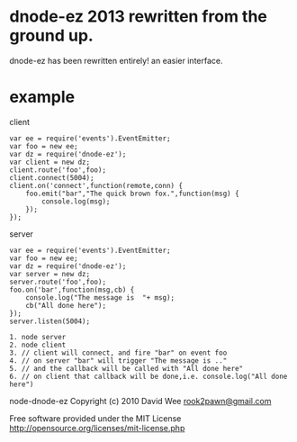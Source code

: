 dnode-ez 2013 rewritten from the ground up.
===========================================

dnode-ez has been rewritten entirely! an easier interface. 

example
=======

client

    var ee = require('events').EventEmitter;
    var foo = new ee;
    var dz = require('dnode-ez');
    var client = new dz;
    client.route('foo',foo);
    client.connect(5004);
    client.on('connect',function(remote,conn) {
        foo.emit("bar","The quick brown fox.",function(msg) {
            console.log(msg);
        });
    });

server

    var ee = require('events').EventEmitter;
    var foo = new ee;
    var dz = require('dnode-ez');
    var server = new dz;
    server.route('foo',foo);
    foo.on('bar',function(msg,cb) {
        console.log("The message is  "+ msg);
        cb("All done here");
    });
    server.listen(5004);

    1. node server
    2. node client
    3. // client will connect, and fire "bar" on event foo
    4. // on server "bar" will trigger "The message is .."
    5. // and the callback will be called with "All done here"
    6. // on client that callback will be done,i.e. console.log("All done here")


node-dnode-ez Copyright (c) 2010 David Wee rook2pawn@gmail.com

Free software provided under the MIT License
http://opensource.org/licenses/mit-license.php
